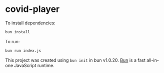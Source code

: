 # covid-player

To install dependencies:

```bash
bun install
```

To run:

```bash
bun run index.js
```

This project was created using `bun init` in bun v1.0.20. [Bun](https://bun.sh) is a fast all-in-one JavaScript runtime.
